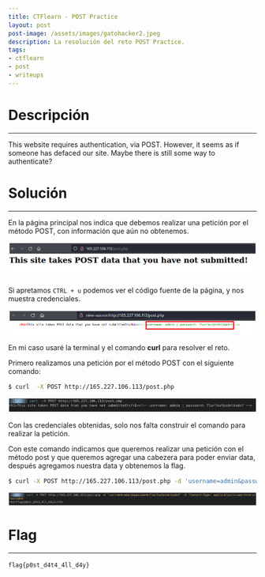 ```yaml
---
title: CTFlearn - POST Practice
layout: post
post-image: /assets/images/gatohacker2.jpeg 
description: La resolución del reto POST Practice.
tags:
- ctflearn
- post
- writeups
---
```

# Descripción
---

This website requires authentication, via POST. However, it seems as if someone has defaced our site. Maybe there is still some way to authenticate? 


# Solución
---

En la página principal nos indica que debemos realizar una petición por el método POST, con información que aún no obtenemos.

![](/assets/images/images-ctflearn/post-p-1.png)

Si apretamos `CTRL + u`  podemos ver el código fuente de la página, y nos muestra credenciales.

![](/assets/images/images-ctflearn/post-p-2.png)

En mi caso usaré la terminal y el comando **curl** para resolver el reto.

Primero realizamos una petición por el método POST con el siguiente comando:

```bash
$ curl  -X POST http://165.227.106.113/post.php 
```

![](/assets/images/images-ctflearn/post-p-3.png)

Con las credenciales obtenidas, solo nos falta construir el comando para realizar la petición.

Con este comando indicamos que queremos realizar una petición con el método post y que queremos agregar una cabezera para poder enviar data, después agregamos nuestra data y obtenemos la flag.

```bash
$ curl -X POST http://165.227.106.113/post.php -d 'username=admin&password=71urlkufpsdnlkadsf' -H 'Content-Type: application/x-www-form-urlencoded'
```

![](/assets/images/images-ctflearn/post-p-4.png)


# Flag
---

`flag{p0st_d4t4_4ll_d4y}`
